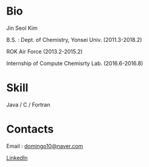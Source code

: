 # Bio

Jin Seol Kim

B.S. : Dept. of Chemistry, Yonsei Univ. (2011.3-2018.2)

ROK Air Force (2013.2-2015.2)

Internship of Compute Chemisrty Lab. (2016.6-2016.8)

# Skill 

Java / C / Fortran

# Contacts

Email : domingo10@naver.com

[LinkedIn](https://www.linkedin.com/in/jskArkady)
